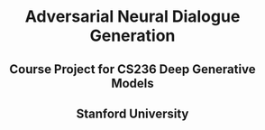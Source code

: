 # <div align="center"> Adversarial Neural Dialogue Generation </div>
## <div align="center"> Course Project for CS236 Deep Generative Models </div>
## <div align="center"> Stanford University </div>
